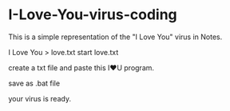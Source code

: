 # I-Love-You-virus-coding


This is a simple representation of the "I Love You" virus in Notes.


I Love You > love.txt
start love.txt

create a txt file and paste this 
I❤️U program.

save as .bat file

your virus is ready.
